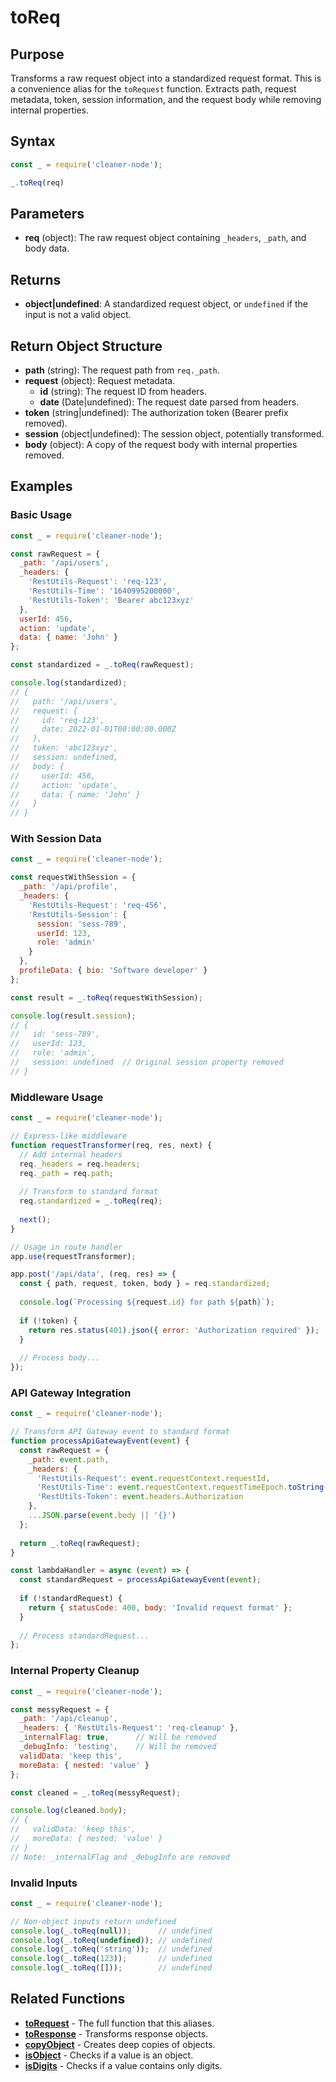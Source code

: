 # toReq

## Purpose
Transforms a raw request object into a standardized request format. This is a convenience alias for the `toRequest` function. Extracts path, request metadata, token, session information, and the request body while removing internal properties.

## Syntax
```javascript
const _ = require('cleaner-node');

_.toReq(req)
```

## Parameters
- **req** (object): The raw request object containing `_headers`, `_path`, and body data.

## Returns
- **object|undefined**: A standardized request object, or `undefined` if the input is not a valid object.

## Return Object Structure
- **path** (string): The request path from `req._path`.
- **request** (object): Request metadata.
  - **id** (string): The request ID from headers.
  - **date** (Date|undefined): The request date parsed from headers.
- **token** (string|undefined): The authorization token (Bearer prefix removed).
- **session** (object|undefined): The session object, potentially transformed.
- **body** (object): A copy of the request body with internal properties removed.

## Examples

### Basic Usage
```javascript
const _ = require('cleaner-node');

const rawRequest = {
  _path: '/api/users',
  _headers: {
    'RestUtils-Request': 'req-123',
    'RestUtils-Time': '1640995200000',
    'RestUtils-Token': 'Bearer abc123xyz'
  },
  userId: 456,
  action: 'update',
  data: { name: 'John' }
};

const standardized = _.toReq(rawRequest);

console.log(standardized);
// {
//   path: '/api/users',
//   request: {
//     id: 'req-123',
//     date: 2022-01-01T00:00:00.000Z
//   },
//   token: 'abc123xyz',
//   session: undefined,
//   body: {
//     userId: 456,
//     action: 'update',
//     data: { name: 'John' }
//   }
// }
```

### With Session Data
```javascript
const _ = require('cleaner-node');

const requestWithSession = {
  _path: '/api/profile',
  _headers: {
    'RestUtils-Request': 'req-456',
    'RestUtils-Session': {
      session: 'sess-789',
      userId: 123,
      role: 'admin'
    }
  },
  profileData: { bio: 'Software developer' }
};

const result = _.toReq(requestWithSession);

console.log(result.session);
// {
//   id: 'sess-789',
//   userId: 123,
//   role: 'admin',
//   session: undefined  // Original session property removed
// }
```

### Middleware Usage
```javascript
const _ = require('cleaner-node');

// Express-like middleware
function requestTransformer(req, res, next) {
  // Add internal headers
  req._headers = req.headers;
  req._path = req.path;
  
  // Transform to standard format
  req.standardized = _.toReq(req);
  
  next();
}

// Usage in route handler
app.use(requestTransformer);

app.post('/api/data', (req, res) => {
  const { path, request, token, body } = req.standardized;
  
  console.log(`Processing ${request.id} for path ${path}`);
  
  if (!token) {
    return res.status(401).json({ error: 'Authorization required' });
  }
  
  // Process body...
});
```

### API Gateway Integration
```javascript
const _ = require('cleaner-node');

// Transform API Gateway event to standard format
function processApiGatewayEvent(event) {
  const rawRequest = {
    _path: event.path,
    _headers: {
      'RestUtils-Request': event.requestContext.requestId,
      'RestUtils-Time': event.requestContext.requestTimeEpoch.toString(),
      'RestUtils-Token': event.headers.Authorization
    },
    ...JSON.parse(event.body || '{}')
  };
  
  return _.toReq(rawRequest);
}

const lambdaHandler = async (event) => {
  const standardRequest = processApiGatewayEvent(event);
  
  if (!standardRequest) {
    return { statusCode: 400, body: 'Invalid request format' };
  }
  
  // Process standardRequest...
};
```

### Internal Property Cleanup
```javascript
const _ = require('cleaner-node');

const messyRequest = {
  _path: '/api/cleanup',
  _headers: { 'RestUtils-Request': 'req-cleanup' },
  _internalFlag: true,      // Will be removed
  _debugInfo: 'testing',    // Will be removed
  validData: 'keep this',
  moreData: { nested: 'value' }
};

const cleaned = _.toReq(messyRequest);

console.log(cleaned.body);
// {
//   validData: 'keep this',
//   moreData: { nested: 'value' }
// }
// Note: _internalFlag and _debugInfo are removed
```

### Invalid Inputs
```javascript
const _ = require('cleaner-node');

// Non-object inputs return undefined
console.log(_.toReq(null));      // undefined
console.log(_.toReq(undefined)); // undefined
console.log(_.toReq('string'));  // undefined
console.log(_.toReq(123));       // undefined
console.log(_.toReq([]));        // undefined
```

## Related Functions
- **[toRequest](./to-request.md)** - The full function that this aliases.
- **[toResponse](./to-response.md)** - Transforms response objects.
- **[copyObject](./copy-object.md)** - Creates deep copies of objects.
- **[isObject](./is-object.md)** - Checks if a value is an object.
- **[isDigits](./is-digits.md)** - Checks if a value contains only digits.
